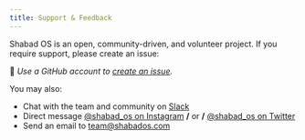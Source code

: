 ```yaml
---
title: Support & Feedback
---
```


Shabad OS is an open, community-driven, and volunteer project. If you require support, please create an issue:

💬 _Use a GitHub account to [create an issue](https://help.github.com/en/github/managing-your-work-on-github/creating-an-issue)._

You may also:

- Chat with the team and community on [Slack](https://chat.shabados.com)
- Direct message [@shabad_os on Instagram](https://www.instagram.com/shabad_os/) **/** or **/** [@shabad_os on Twitter](https://www.twitter.com/shabad_os/)
- Send an email to [team@shabados.com](mailto:team@shabados.com)
